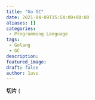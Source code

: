```yaml
---
title: "Go GC"
date: 2021-04-09T15:54:09+08:00
aliases: []
categories:
 - Programming Language
tags: 
 - Golang
 - GC
description: 
featured_image:
draft: false
author: 1uvu
---
```


**切片** (
